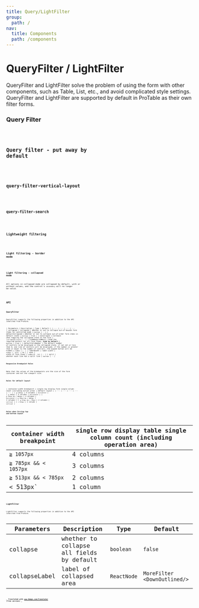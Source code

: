 ```yaml
---
title: Query/LightFilter
group:
  path: /
nav:
  title: Components
  path: /components
---
```


# QueryFilter / LightFilter

QueryFilter and LightFilter solve the problem of using the form with other components, such as Table, List, etc., and avoid complicated style settings. QueryFilter and LightFilter are supported by default in ProTable as their own filter forms.

### Query Filter

<code src="../../demos/query-filter.tsx" height="168px"/>

### Query filter - put away by default

<code src="../../demos/query-filter-collapsed.tsx" height="56px"/>

### query-filter-vertical-layout

<code src="../../demos/query-filter-vertical.tsx" height="172px"/>

### query-filter-search

<code src="../../demos/search-filter.tsx" background="#f0f2f5" height="274px"/>

### Lightweight filtering

<code src="../../demos/light-filter.tsx" height="86px"/>

### Light filtering - border mode

<code src="../../demos/light-filter-bordered.tsx" height="32px" />

### Light filtering - collapsed mode

All options in collapsed mode are collapsed by default, with or without values, and the control's `secondary` will no longer be valid.

<code src="../../demos/light-filter-collapse.tsx" height="40px"/>

## API

### QueryFilter

QueryFilter supports the following properties in addition to the API inherited from ProForm.

| Parameters | Description | Type | Default | | --- | --- | --- | --- | collapsed | collapsed | Whether or not to collapse out-of-bounds form items for controlled mode | `boolean` | - | | defaultCollapsed | Whether or not to collapse out-of-order form items in default state | `boolean` | true | | onCollapse | Callback when toggling the collapsed state of the form | `(collapsed)=>void` | - | | hideRequiredMark | Hide the required markers for all form items, **hide by default** | `boolean` | true | | defaultColsNumber | The default number of controls to be displayed in the collapsed state, if not set or less than 0, one line of controls will be displayed; if the number is greater than or equal to the number of controls, the expand button will be hidden | `number` | - | | labelWidth | label width | `number` \| `'auto'` | `98` | | span | width of form items | `number[0 - 24]` | - | | split | whether each line has a split line | `boolean` | - |

#### Responsive Breakpoint Rules

Note that the values of the breakpoints are the size of the form container and not the viewport size.

##### Rules for default layout

| container-width breakpoint | single-row display form single-column count (including action area) | default layout |
| --- | --- | --- | --- | --- |
| `≧ 1352px` | 4 columns | `horizontal` |
| `≧ 1062px` | 3 columns | `horizontal` |
| `≧ 701px && < 1063px` | 3 columns | `horizontal` | `≧ 701px && < 1063px` | 3 columns |
| `≧ 513px && < 701px` | 2 columns | `vertical` |
| `< 513px` | 1 column | `vertical` |

##### Rules when forcing top and bottom layout

| container width breakpoint | single row display table single column count (including operation area) |
| --- | --- |
| `≧ 1057px` | 4 columns |
| `≧ 785px && < 1057px` | 3 columns |
| `≧ 513px && < 785px` | 2 columns |
| < 513px` | 1 column |

### LightFilter

LightFilter supports the following properties in addition to the API inherited from ProForm.

| Parameters | Description | Type | Default |
| --- | --- | --- | --- |
| collapse | whether to collapse all fields by default | `boolean` | `false` |
| collapseLabel | label of collapsed area | `ReactNode` | `MoreFilter <DownOutlined/>` |

**_ Translated with www.DeepL.com/Translator (free version) _**
